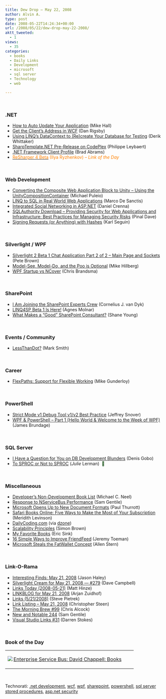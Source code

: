 ```yaml
---
title: Dew Drop – May 22, 2008
author: Alvin A.
type: post
date: 2008-05-22T14:24:34+00:00
url: /2008/05/22/dew-drop-may-22-2008/
aktt_tweeted:
  - 1
views:
  - 35
categories:
  - books
  - Daily Links
  - Development
  - microsoft
  - sql server
  - Technology
  - web

---
```

&nbsp;

### .NET

  * <a href="http://ilikeellipses.com/2008/05/21/how-to-auto-update-your-application/" target="_blank">How to Auto Update Your Application</a> (Mike Hall)
  * <a href="http://www.danrigsby.com/blog/index.php/2008/05/21/get-the-clients-address-in-wcf/" target="_blank">Get the Client&#8217;s Address in WCF</a> (Dan Rigsby)
  * <a href="http://devlicio.us/blogs/derik_whittaker/archive/2008/05/21/using-linq-s-datacontext-to-re-create-your-database-for-testing.aspx" target="_blank">Using LINQ&#8217;s DataContext to (Re)create Your Database for Testing</a> (Derik Whittaker)
  * <a href="http://www.blog.activa.be/2008/05/20/SharpTemplateNETPrereleaseOnCodePlex.aspx" target="_blank">SharpTemplate.NET Pre-Release on CodePlex</a> (Philippe Leybaert)
  * <a href="http://blogs.msdn.com/brada/archive/2008/05/21/net-framework-client-profile.aspx" target="_blank">.NET Framework Client Profile</a> (Brad Abrams)
  * <a href="http://resharper.blogspot.com/2008/05/resharper-4-beta.html" target="_blank"><font color="#ff8000">ReSharper 4 Beta</font></a> <font color="#ff8000">(Ilya Ryzhenkov) <em>&#8211; Link of the Day</em></font>

&nbsp;

### Web Development

  * <a href="http://blogs.msdn.com/mpuleio/archive/2008/05/21/converting-the-composite-web-application-block-to-unity-using-the-unitycompositioncontainer.aspx" target="_blank">Converting the Composite Web Application Block to Unity &#8211; Using the UnityCompositionContainer</a> (Michael Puleio)
  * <a href="http://codemetropolis.com/archive/2008/05/20/linq-to-sql-in-real-word-web-applications.aspx" target="_blank">LINQ to SQL in Real World Web Applications</a> (Marco De Sanctis)
  * <a href="http://www.dimebrain.com/2008/05/integrated-soci.html" target="_blank">Integrated Social Networking in ASP.NET</a> (Daniel Crenna)
  * <a href="http://blog.sqlauthority.com/2008/05/19/sqlauthority-download-providing-security-for-web-applications-and-infrastructure-best-practices-for-managing-security-risks/" target="_blank">SQLAuthority Download &#8211; Providing Security for Web Applications and Infrastructure: Best Practices for Managing Security Risks</a> (Pinal Dave)
  * <a href="http://codebetter.com/blogs/karlseguin/archive/2008/05/22/signing-requests-or-anything-with-hashes.aspx" target="_blank">Signing Requests (or Anything) with Hashes</a> (Karl Seguin)

&nbsp;

### Silverlight / WPF

  * <a href="http://community.irritatedvowel.com/blogs/pete_browns_blog/archive/2008/05/21/Silverlight-2-Beta-1-Chat-Application-Part-2-of-2-_2D00_-Main-Page-and-Sockets.aspx" target="_blank">Silverlight 2 Beta 1 Chat Application Part 2 of 2 &#8211; Main Page and Sockets</a> (Pete Brown)
  * <a href="http://blogs.msdn.com/mikehillberg/archive/2008/05/21/Model-see_2C00_-model-do.aspx" target="_blank">Model-See, Model-Do, and the Poo is Optional</a> (Mike Hillberg)
  * <a href="http://elegantcode.com/2008/05/21/wpf-startup-vs-ncover/" target="_blank">WPF Startup vs NCover</a> (Chris Brandsma)

&nbsp;

### SharePoint

  * <a href="http://www.cjvandyk.com/blog/Lists/Posts/Post.aspx?List=744536f4%2D127e%2D4c4a%2Dbcff%2Db85408e7e7e5&ID=169" target="_blank">I Am Joining the SharePoint Experts Crew</a> (Cornelius J. van Dyk)
  * <a href="http://www.sharepointblogs.com/aghy/archive/2008/05/22/linq4sp-beta1-is-here.aspx" target="_blank">LINQ4SP Beta 1 Is Here!</a> (Agnes Molnar)
  * <a href="http://msmvps.com/blogs/shane/archive/2008/05/22/what-makes-a-good-sharepoint-consultant.aspx" target="_blank">What Makes a &#8220;Good&#8221; SharePoint Consultant?</a> (Shane Young)

&nbsp;

### Events / Community

  * <a href="http://weblogs.asp.net/marksmith/archive/2008/05/21/lessthandot.aspx" target="_blank">LessThanDot?</a> (Mark Smith)

&nbsp;

### Career

  * <a href="http://webworkerdaily.com/2008/05/21/flexpaths-support-for-flexible-working/" target="_blank">FlexPaths: Support for Flexible Working</a> (Mike Gunderloy)

&nbsp;

### PowerShell

  * <a href="http://blogs.msdn.com/powershell/archive/2008/05/21/strict-mode.aspx" target="_blank">Strict Mode v1 Debug Tool v1/v2 Best Practice</a> (Jeffrey Snover)
  * <a href="http://blogs.msdn.com/powershell/archive/2008/05/22/wpf-powershell-part-1-hello-world-welcome-to-the-week-of-wpf.aspx" target="_blank">WPF & PowerShell &#8211; Part 1 (Hello World & Welcome to the Week of WPF)</a> (James Brundage)

&nbsp;

### SQL Server

  * <a href="http://sqlblog.com/blogs/denis_gobo/archive/2008/05/21/6913.aspx" target="_blank">I Have a Question for You on DB Development Blunders</a> (Denis Gobo)
  * <a href="http://www.thedatafarm.com/blog/2008/05/21/tosprocornottosproc.aspx" target="_blank">To SPROC or Not to SPROC</a> (_Julie_ Lerman)&nbsp; <font color="#004000">🙂</font>

&nbsp;

### Miscellaneous

  * <a href="http://devlicio.us/blogs/vinull/archive/2008/05/21/developer-s-non-development-book-list.aspx" target="_blank">Developer&#8217;s Non-Development Book List</a> (Michael C. Neel)
  * <a href="http://samgentile.com/blogs/samgentile/archive/2008/05/21/response-to-nservicebus-performance.aspx" target="_blank">Response to NServiceBus Performance</a> (Sam Gentile)
  * <a href="http://community.winsupersite.com/blogs/paul/archive/2008/05/21/microsoft-opens-up-office-to-new-document-formats.aspx" target="_blank">Microsoft Opens Up to New Document Formats</a> (Paul Thurrott)
  * <a href="http://www.cio.com/article/362563" target="_blank">Safari Books Online: Five Ways to Make the Most of Your Subscription</a> (Meridith Levinson)
  * <a href="http://www.dailycoding.com/" target="_blank">DailyCoding.com</a> (via <a href="http://www.dzone.com/links/rss/daily_coding.html" target="_blank">dzone</a>)
  * <a href="http://www.infoq.com/articles/scalability-principles" target="_blank">Scalability Principles</a> (Simon Brown)
  * <a href="http://www.ericsink.com/articles/books.html" target="_blank">My Favorite Books</a> (Eric Sink)
  * <a href="http://www.livedigitally.com/2008/05/21/16-simple-ways-to-improve-friendfeed/" target="_blank">16 Simple Ways to Improve FriendFeed</a> (Jeremy Toeman)
  * <a href="http://www.centernetworks.com/microsoft-live-search-cashback" target="_blank">Microsoft Steals the FatWallet Concept</a> (Allen Stern)

&nbsp;

### Link-O-Rama

  * <a href="http://jasonhaley.com/blog/archive/2008/05/21/141682.aspx" target="_blank">Interesting Finds: May 21, 2008</a> (Jason Haley)
  * <a href="http://geekswithblogs.net/WynApseTechnicalMusings/archive/2008/05/21/122290.aspx" target="_blank">Silverlight Cream for May 21, 2008 &#8212; #279</a> (Dave Campbell)
  * <a href="http://mhinze.com/links-today-2008-05-21/" target="_blank">Links Today (2008-05-21)</a> (Matt Hinze)
  * <a href="http://www.arjansworld.com/2008/05/21/linkblog-for-may-21-2008/" target="_blank">LINKBLOG for May 21, 2008</a> (Arjan Zuidhof)
  * <a href="http://spietrek.blogspot.com/2008/05/links-5212008.html" target="_blank">Links (5/21/2008)</a> (Steve Pietrek)
  * <a href="http://www.dotnetjunkies.com/WebLog/csteen/archive/2008/05/22/469879.aspx" target="_blank">Link Listing &#8211; May 21, 2008</a> (Christopher Steen)
  * <a href="http://blog.cwa.me.uk/2008/05/22/the-morning-brew-99/" target="_blank">The Morning Brew #99</a> (Chris Alcock)
  * <a href="http://samgentile.com/blogs/samgentile/archive/2008/05/22/new-and-notable-244.aspx" target="_blank">New and Notable 244</a> (Sam Gentile)
  * <a href="http://visualstudiohacks.com/blog/visual-studio-links-31/" target="_blank">Visual Studio Links #31</a> (Darren Stokes)

&nbsp;

### Book of the Day

<div class="wlWriterSmartContent" id="scid:7dc1bd33-94bd-46fd-a20b-0131235bcd47:c2e57675-56df-4c7b-a4e8-b98633abaf70" style="padding-right: 0px; display: inline; padding-left: 0px; float: none; padding-bottom: 0px; margin: 0px; padding-top: 0px">
  <table cellspacing="0" cellpadding="2" width="400" border="0" unselectable="on">
    <tr>
      <td valign="top" width="400">
        <p>
          <a title="Enterprise Service Bus: David Chappell: Books" href="http://www.amazon.com/exec/obidos/ASIN/0596006756/alvinashcraft-20"><img data-recalc-dims="1" decoding="async" src="https://i0.wp.com/images.amazon.com/images/P/0596006756.01.MZZZZZZZ.jpg?w=660" border="0" align="left" style="float:left" />Enterprise Service Bus: David Chappell: Books</a>
        </p>
      </td>
    </tr>
  </table>
</div>

&nbsp;

<div class="wlWriterSmartContent" id="scid:C16BAC14-9A3D-4c50-9394-FBFEF7A93539:8455e560-373c-4805-9716-6cf0d4c1c337" style="padding-right: 0px; display: inline; padding-left: 0px; padding-bottom: 0px; margin: 0px; padding-top: 0px">
  <!--dotnetkickit-->
</div>

<div class="wlWriterSmartContent" id="scid:d7bf807d-7bb0-458a-811f-90c51817d5c2:50c53a45-c151-4c06-8b0c-d5478c0b2bf9" style="padding-right: 0px; display: inline; padding-left: 0px; padding-bottom: 0px; margin: 0px; padding-top: 0px">
  <p>
    <span class="TagSite">Technorati:</span> <a href="http://technorati.com/tag/.net+development" rel="tag" class="tag">.net development</a>, <a href="http://technorati.com/tag/wcf" rel="tag" class="tag">wcf</a>, <a href="http://technorati.com/tag/wpf" rel="tag" class="tag">wpf</a>, <a href="http://technorati.com/tag/sharepoint" rel="tag" class="tag">sharepoint</a>, <a href="http://technorati.com/tag/powershell" rel="tag" class="tag">powershell</a>, <a href="http://technorati.com/tag/sql+server+stored+procedures" rel="tag" class="tag">sql server stored procedures</a>, <a href="http://technorati.com/tag/asp.net+security" rel="tag" class="tag">asp.net security</a><br /><!-- StartInsertedTags: .net development, wcf, wpf, sharepoint, powershell, sql server stored procedures, asp.net security :EndInsertedTags -->
  </p>
</div>
